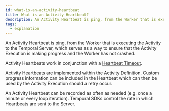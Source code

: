 ```yaml
---
id: what-is-an-activity-heartbeat
title: What is an Activity Heartbeat?
description: An Activity Heartbeat is ping, from the Worker that is executing the Activity to the Temporal Server, which serves as a way to ensure that the Activity Execution is making progress and the Worker has not crashed.
tags:
  - explanation
---
```


An Activity Heartbeat is ping, from the Worker that is executing the Activity to the Temporal Server, which serves as a way to ensure that the Activity Execution is making progress and the Worker has not crashed.

Activity Heartbeats work in conjunction with a [Heartbeat Timeout](/docs/content/what-is-a-heartbeat-timeout).

Activity Heartbeats are implemented within the Activity Definition.
Custom progress information can be included in the Heartbeat which can then be used by the Activity Execution should a retry occur.

An Activity Heartbeat can be recorded as often as needed (e.g. once a minute or every loop iteration).
Temporal SDKs control the rate in which Heartbeats are sent to the Server.
